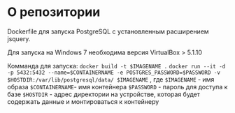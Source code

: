 # О репозитории

Dockerfile для запуска PostgreSQL с установленным расширением jsquery.

Для запуска на Windows 7 необходима версия VirtualBox > 5.1.10

Комманда для запуска:
`docker build -t $IMAGENAME .`
`docker run --it -d -p 5432:5432 --name=$CONTAINERNAME -e POSTGRES_PASSWORD=$PASSWORD -v $HOSTDIR:/var/lib/postgresql/data/ $IMAGENAME`
, где
`$IMAGENAME` - имя образа
`$CONTAINERNAME`- имя контейнера
`$PASSWORD` - пароль для доступа к базе
`$HOSTDIR` - адрес директории на устройстве, которая будет содержать данные и монтироваться к контейнеру
